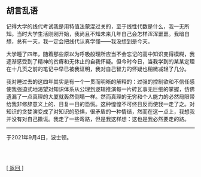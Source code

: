 ## 胡言乱语

记得大学的线代考试我是用特值法蒙混过关的，至于线性代数是什么，我一无所知。当时大学生活刚刚开始，我尚且不知未来几年自己会怎样浑浑噩噩。我暗自想，总有一天，我一定会把线代认真学懂——我没想到是今天。

大学睡了四年，随着那些原以为呼吸般理所应当不会忘记的高中知识变得模糊，我逐渐感受到了精神的贫瘠和无休止的自我怀疑。但今时今日，当我学到的某某定理在十几页之前的笔记中早已被我证明，我对自己智力的怀疑也稍微减轻了几分。

我对睡过去的这四年其实是有一个一贯而明晰的解释的：过强的控制欲和不信任感使我强迫式地渴望对知识体系从公理到逻辑推演每一片砖瓦事无巨细的掌握，仿佛遗漏了一点真理的大厦就轰然倒塌一样。然而真理的无穷和个人能力的必然局限带给我非修辞意义上的、日复一日的恐慌。这种惶惶不可终日反而使我一走了之。对知识的贪婪演变成了对知识的恐惧，很矛盾的一种情结，然而在这一点上，我想我并没有对自己撒谎。我走了一些弯路，但是我这样想：这也是我必然要走的路。

------

于2021年9月4日，波士顿。

<br>

<br>

[[ 返回 ]](../../../../sites/proses/多余的话.md)
